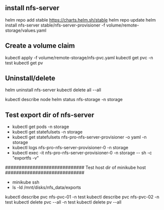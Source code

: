 ## install nfs-server ##
helm repo add stable https://charts.helm.sh/stable
helm repo update
helm install nfs-server stable/nfs-server-provisioner -f volume/remote-storage/values.yaml

## Create a volume claim ##
kubectl apply -f volume/remote-storage/nfs-pvc.yaml
kubectl get pvc -n test
kubectl get pv

## Uninstall/delete ##
helm uninstall nfs-server
kubectl delete all --all










kubectl describe node
helm status nfs-storage -n storage

## Test export dir of nfs-server ##

- kubectl get pods -n storage
- kubectl get statefulsets -n storage
- kubectl get statefulsets nfs-pro-nfs-server-provisioner -o yaml -n storage
- kubectl logs nfs-pro-nfs-server-provisioner-0 -n storage
- kubectl exec -it nfs-pro-nfs-server-provisioner-0 -n storage -- sh -c "exportfs -v" 


#############################
Test host dir of minikube host
#############################
- minikube ssh
- ls -ld /mnt/disks/nfs_data/exports

 

 kubectl describe pvc nfs-pvc-01 -n test
kubectl describe pvc nfs-pvc-02 -n test
kubectl delete pvc --all -n test
kubectl delete pv --all
